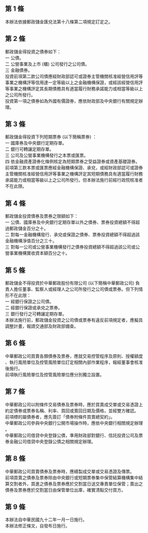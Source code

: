 第 1 條
-------
本辦法依據郵政儲金匯兌法第十八條第二項規定訂定之。

第 2 條
-------
郵政儲金得投資之債券如下：  
一  公債。  
二  公營事業及上市 (櫃) 公司發行之公司債。  
三  金融債券。  
投資前項第二款公司債應經財政部認可或證券主管機關核准經營信用評等  
事業之機構評等信用達一定等級以上之金融機構保證，或經該經營信用評  
等事業之機構評定其長期債務具有適當履行財務承諾能力或相當等級以上  
之公司所發行。  
投資第一項之債券如為外國有價證券，應依財政部及中央銀行有關規定辦  
理。

第 3 條
-------
郵政儲金得投資下列短期票券 (以下簡稱票券) ：  
一  國庫券及中央銀行定期存單。  
二  銀行可轉讓定期存單。  
三  公司及公營事業機構發行之本票或匯票。  
四  依金融資產證券化條例核定為短期票券之受益證券或資產基礎證券。  
前項第三款本票或匯票應經金融機構保證、承兌，或經財政部認可或證券  
主管機關核准經營信用評等事業之機構評定其短期債務具有適當履行財務  
承諾能力或相當等級以上之公司所發行。但本辦法施行前經行政院核准者  
不在此限。

第 4 條
-------
郵政儲金投資債券及票券之限額如下：  
一  公債、國庫券及中央銀行定期存單以外之債券、票券投資總額不得超  
    過郵政儲金百分之十。  
二  對每一金融機構發行、承兌或保證之債券、票券投資總額不得超過該  
    金融機構淨值百分之三十。  
三  對每一公司或公營事業機構發行之債券投資總額不得超過該公司或公  
    營事業機構實收資本額百分之十。

第 5 條
-------
郵政儲金不得投資於中華郵政股份有限公司 (以下簡稱中華郵政公司) 負  
責人擔任董事、監察人或經理人之公司所發行之公司債或票券。但下列情  
形不在此限：  
一  經銀行保證之公司債。  
二  經銀行保證或承兌之票券。  
三  銀行發行之可轉讓定期存單。  
本辦法施行前，郵政儲金投資之公司債或票券有違反前項規定者，應擬具  
調整計畫，報請交通部及財政部備查。

第 6 條
-------
中華郵政公司買賣各類債券及票券，應就交易控管程序及原則、授權額度  
、執行風險單位及控管風險單位訂定相關內部作業程序，報經董事會核准  
後施行。  
前項執行風險單位及控管風險單位應分別獨立設置。

第 7 條
-------
中華郵政公司以附條件交易債券及票券時，應於買賣成交單或交易憑證上  
約定債券或票券名稱、利率、買回或賣回日期及價格，並經雙方確認。  
前項標的屬債券者，應先簽訂「債券附條件買賣總契約」。  
中華郵政公司參與中央銀行公開市場操作時，應依中央銀行相關規定辦理  
。  
中華郵政公司借貸中央登錄公債，準用財政部對銀行、信託投資公司及票  
券金融公司借貸中央登錄公債之相關規定辦理。

第 8 條
-------
中華郵政公司買賣債券及票券時，應繕製成交單或交易憑證及傳票。  
前項買賣之債券及票券除由中央銀行或短期票券集中保管結算機構集中結  
算交割者外，買進之債券及票券應於交割當日送交專責單位保管；賣出之  
債券及票券應於交割當日由保管單位出庫，確實清點交付買方。

第 9 條
-------
本辦法自中華民國九十二年一月一日施行。  
本辦法修正條文，自發布日施行。


